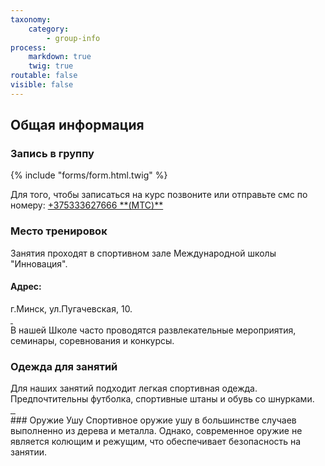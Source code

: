 ```yaml
---
taxonomy:
    category:
        - group-info
process:
    markdown: true
    twig: true
routable: false
visible: false
---
```

<section class="extra">
<h2>Общая информация</h2>
<div class="subsection inscription">
<h3>Запись в группу</h3> 
{% include "forms/form.html.twig" %}
<p>Для того, чтобы записаться на курс позвоните или отправьте смс по номеру:
<a href="tel:+375333627666"><span class="fa-li"><i class="fas fa-phone"></i></span>+375333627666 **(MTC)**<span class="phone-icon icon-viber fab fa-viber"></span></a>
</p> 
</div>
<div class="subsection training-place">
<h3>Место тренировок</h3>
Занятия проходят в спортивном зале Международной школы "Инновация".

<h4>Адрес:</h4>
 <span><i class="fas fa-map"></i> г.Минск, ул.Пугачевская, 10.</span>
<div class="gallery slider-lightbox">
  <a class="thumbnail" href="groups/hall-taijiquan.jpg" target="_blank">
    <img src="groups/hall-taijiquan.jpg" alt="">
  </a>
  <a class="thumbnail" href="groups/hall-wushu.jpg" target="_blank">
    <img src="groups/hall-wushu.jpg" alt="">
  </a>
</div>
В нашей Школе часто проводятся развлекательные мероприятия, семинары, соревнования и конкурсы.
<div class="gallery single-lightbox">
  <a class="thumbnail" href="groups/shangdewu-na-batuta.jpg" target="_blank">
    <img src="groups/shangdewu-na-batuta.jpg" alt="">
  </a>
</div>
</div>
<div class="subsection wearing">
<h3>Одежда для занятий</h3>
Для наших занятий подходит легкая спортивная одежда. Предпочтительны футболка, спортивные штаны и обувь со шнурками.
<div class="gallery slider-lightbox">
  <a class="thumbnail" href="groups/wushu-training-wearing.jpg" target="_blank">
    <img src="groups/wushu-training-wearing.jpg" alt="">
  </a>
  <a class="thumbnail" href="groups/shangdewu-training-wearing.jpg" target="_blank">
    <img src="groups/shangdewu-training-wearing.jpg" alt="">
  </a>
  <a class="thumbnail" href="groups/shangdewu-training.jpg" target="_blank">
    <img src="groups/shangdewu-training.jpg" alt="">
  </a>
</div>
</div>
<div class="subsection weapon">
### Оружие Ушу
Спортивное оружие ушу в большинстве случаев выполненно из дерева и металла. Однако, современное оружие не является колющим и режущим, что обеспечивает безопасность на занятии.
<div class="gallery container">
  <div class="col-sm-4 col-xs-12 weapon-image single-lightbox">
    <a class="thumbnail" href="groups/wushu-fan.jpg" target="_blank">
      <img src="groups/wushu-fan.jpg" alt="">
    </a>
  </div>
      <img src="groups/wushu-sable.jpg" alt="">
    </a>
  </div>
  <div class="col-sm-4 col-xs-12 weapon-image single-lightbox">
    <a class="thumbnail" href="groups/wushu-gun.jpg" target="_blank">
      <img src="groups/wushu-gun.jpg" alt="">
    </a>
  </div>
</div>  <div class="col-sm-4 col-xs-12 weapon-image single-lightbox">
    <a class="thumbnail" href="groups/wushu-sable.jpg" target="_blank">

</div>
</section>
